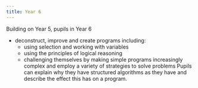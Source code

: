```yaml
---
title: Year 6
---
```


Building on Year 5, pupils in Year 6

- deconstruct, improve and create programs including:
  - using selection and working with variables
  - using the principles of logical reasoning
  - challenging themselves by making simple programs increasingly complex and employ a variety of strategies to solve problems
    Pupils can explain why they have structured algorithms as they have and describe the effect this has on a program.
